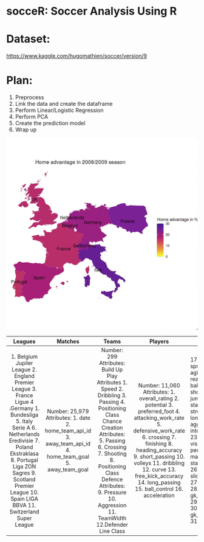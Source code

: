# socceR: Soccer Analysis Using R

# Dataset:

https://www.kaggle.com/hugomathien/soccer/version/9 

# Plan:

1. Preprocess
2. Link the data and create the dataframe
3. Perform Linear/Logistic Regression
4. Perform PCA
5. Create the prediction model
6. Wrap up

![til](https://github.com/assemzh/Soccer_Analysis/blob/main/home_adv.gif)

|                                                                                                                                  Leagues                                                                                                                                 |                                                            Matches                                                           |                                                                                                                                                        Teams                                                                                                                                                        |                                                                                                                                                                        Players                                                                                                                                                                       |                                                                                                                                                                                                                                                                                                                                                              |
|:------------------------------------------------------------------------------------------------------------------------------------------------------------------------------------------------------------------------------------------------------------------------:|:----------------------------------------------------------------------------------------------------------------------------:|:-------------------------------------------------------------------------------------------------------------------------------------------------------------------------------------------------------------------------------------------------------------------------------------------------------------------:|:----------------------------------------------------------------------------------------------------------------------------------------------------------------------------------------------------------------------------------------------------------------------------------------------------------------------------------------------------:|--------------------------------------------------------------------------------------------------------------------------------------------------------------------------------------------------------------------------------------------------------------------------------------------------------------------------------------------------------------|
| 1. Belgium Jupiler League  2. England Premier League 3. France Ligue  4 .Germany 1. Bundesliga 5. Italy Serie A 6. Netherlands Eredivisie  7. Poland Ekstraklasa 8. Portugal Liga ZON Sagres 9. Scotland Premier League 10. Spain LIGA BBVA 11. Switzerland Super League | Number:  25,979  Attributes:  1. date   2. home_team_api_id    3. away_team_api_id    4. home_team_goal    5. away_team_goal | Number: 299 Attributes:  Build Up Play Attributes  1. Speed   2. Dribbling    3. Passing    4. Positioning Class Chance Creation Attributes:    5. Passing     6. Crossing     7. Shooting     8. Positioning Class Defence Attributes:    9. Pressure    10. Aggression    11. TeamWidth    12.Defender Line Class | Number:  11,060 Attributes:  1. overall_rating  2. potential    3. preferred_foot    4. attacking_work_rate    5. defensive_work_rate    6. crossing    7. finishing    8. heading_accuracy    9. short_passing    10. volleys    11. dribbling    12. curve    13. free_kick_accuracy    14. long_passing    15. ball_control    16. acceleration   |    17. sprint_speed  agility  18. reactions  balance    19. shot_power  jumping    20. stamina  strength    21. long_shots  aggression    22. interceptions    23. positioning  vision    24. penalties  marking    25. standing_tackle    26. sliding_tackle    27. gk_diving    28. gk_handling    29. gk_kicking    30. gk_positioning    31. gk_reflexes |
